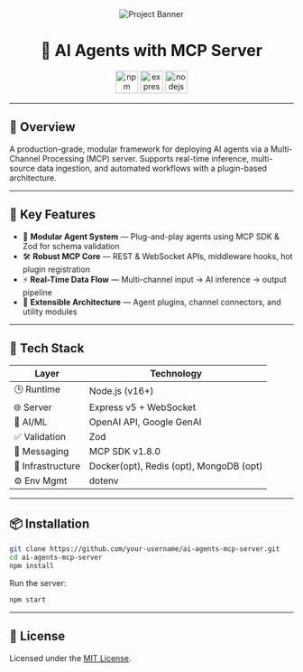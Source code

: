 <div align="center">
  <img src="https://i.postimg.cc/15XFCSt5/MCP.png" alt="Project Banner"  />
</div>

<h1 align="center">🤖 AI Agents with MCP Server</h1>

<div align="center">
  <img src="https://img.shields.io/badge/npm-CB3837?logo=npm&logoColor=white&style=for-the-badge" height="40" alt="npm logo" />
  <img src="https://img.shields.io/badge/Express-000000?logo=express&logoColor=white&style=for-the-badge" height="40" alt="express logo" />
  <img src="https://img.shields.io/badge/Node.js-339933?logo=nodedotjs&logoColor=white&style=for-the-badge" height="40" alt="nodejs logo" />
</div>

---

## 🚀 Overview

A production-grade, modular framework for deploying AI agents via a Multi-Channel Processing (MCP) server. Supports real-time inference, multi-source data ingestion, and automated workflows with a plugin-based architecture.

---

## 🧩 Key Features

- 🧱 **Modular Agent System** — Plug-and-play agents using MCP SDK & Zod for schema validation  
- 🛠️ **Robust MCP Core** — REST & WebSocket APIs, middleware hooks, hot plugin registration  
- ⚡ **Real-Time Data Flow** — Multi-channel input → AI inference → output pipeline  
- 🔌 **Extensible Architecture** — Agent plugins, channel connectors, and utility modules

---

## 🧪 Tech Stack

| Layer            | Technology                          |
|------------------|--------------------------------------|
| 🕒 Runtime        | Node.js (v16+)                       |
| 🌐 Server         | Express v5 + WebSocket               |
| 🧠 AI/ML          | OpenAI API, Google GenAI             |
| ✅ Validation     | Zod                                  |
| 📡 Messaging      | MCP SDK v1.8.0                       |
| 🐳 Infrastructure | Docker(opt), Redis (opt), MongoDB (opt)   |
| ⚙️ Env Mgmt       | dotenv                               |

---

## 📦 Installation

```bash
git clone https://github.com/your-username/ai-agents-mcp-server.git
cd ai-agents-mcp-server
npm install
````
Run the server:

```bash
npm start
```
---

## 📄 License

Licensed under the [MIT License](LICENSE).
